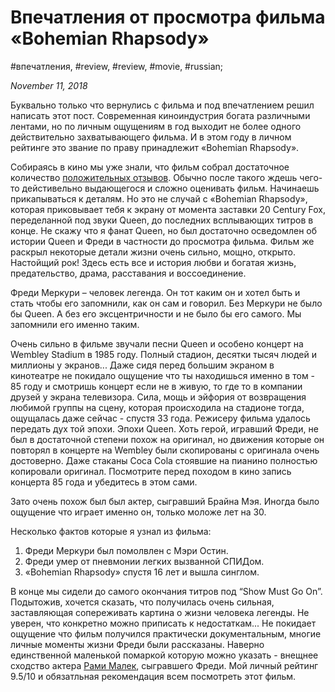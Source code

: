 # Впечатления от просмотра фильма «Bohemian Rhapsody»

#впечатления, #review, #review, #movie, #russian;

_November 11, 2018_

Буквально только что вернулись с фильма и под впечатлением решил написать этот пост. Современная киноиндустрия богата различными лентами, но по личным ощущениям в год выходит не более одного действительно захватывающего фильма. И в этом году в личном рейтинге это звание по праву принадлежит «Bohemian Rhapsody».

Собираясь в кино мы уже знали, что фильм собрал достаточное количество [положительных отзывов](https://www.kinopoisk.ru/film/568289/). Обычно после такого ждешь чего-то дейстивельно выдающегося и сложно оценивать фильм. Начинаешь прикапываться к деталям. Но это не случай с «Bohemian Rhapsody», которая приковывает тебя к экрану от момента заставки 20 Century Fox, переделанной под звуки Queen, до последних всплывающих титров в конце.
Не скажу что я фанат Queen, но был достаточно осведомлен об истории Queen и Фреди в частности до просмотра фильма. Фильм же раскрыл некоторые детали жизни очень сильно, мощно, открыто. Настойщий рок! Здесь есть все и история любви и богатая жизнь, предательство, драма, расставания и воссоединение. 

Фреди Меркури – человек легенда. Он тот каким он и хотел быть и стать чтобы его запомнили, как он сам и говорил. Без Меркури не было бы Queen. А без его эксцентричности и не было бы его самого. Мы запомнили его именно таким.

Очень сильно в фильме звучали песни Queen и особено концерт на Wembley Stadium в 1985 году. Полный стадион, десятки тысяч людей и миллионы у экранов... Даже сидя перед большим экраном в кинотеатре не покидало ощущение что ты находишься именно в том - 85 году и смотришь концерт если не в живую, то где то в компании друзей у экрана телевизора. Сила, мощь и эйфория от возвращения любимой группы на сцену, которая происходила на стадионе тогда, ощущалась даже сейчас - спустя 33 года. Режисеру фильма удалось передать дух той эпохи. Эпохи Queen. Хоть герой, игравший Фреди, не был в достаточной степени похож на оригинал, но движения которые он повторял в концерте на Wembley были скопированы с оригинала очень достоверно.
Даже стаканы Coca Cola стоявшие на пианино полностью копировали оригинал. Посмотрите перед походом в кино запись концерта 85 года и убедитесь в этом сами.

Зато очень похож был был актер, сыгравший Брайна Мэя. Иногда было ощущение что играет именно он, только моложе лет на 30.

Несколько фактов которые я узнал из фильма:

1.  Фреди Меркури был помолвлен с Мэри Остин.
2.  Фреди умер от пневмонии легких вызванной СПИДом.
3.  «Bohemian Rhapsody» спустя 16 лет и вышла синглом.

В конце мы сидели до самого окончания титров под “Show Must Go On”. Подытожив, хочется сказать, что получилась очень сильная, заставляющая сопереживать картина о жизни человека легенды. Не уверен, что конкретно можно приписать к недостаткам... Не покидает ощущение что фильм получился практически документальным, многие личные моменты жизни Фреди были рассказаны. Наверно единственной маленькой помаркой которую можно указать - внещнее сходство актера [Рами Малек](https://ru.wikipedia.org/wiki/%D0%9C%D0%B0%D0%BB%D0%B5%D0%BA,_%D0%A0%D0%B0%D0%BC%D0%B8), сыгравшего Фреди. Мой личный рейтинг 9.5/10 и обязатльная рекомендация всем посмотреть этот фильм.
